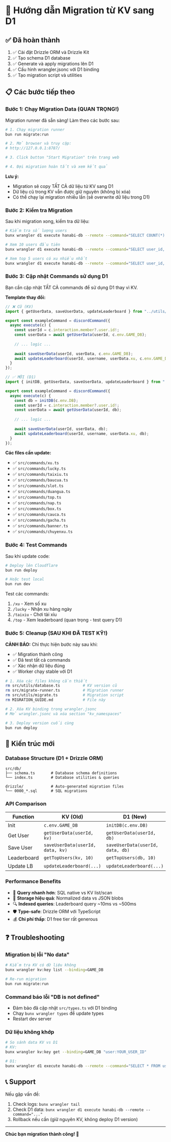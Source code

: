 # 🚀 Hướng dẫn Migration từ KV sang D1

## ✅ Đã hoàn thành

1. ✅ Cài đặt Drizzle ORM và Drizzle Kit
2. ✅ Tạo schema D1 database
3. ✅ Generate và apply migrations lên D1
4. ✅ Cấu hình wrangler.jsonc với D1 binding
5. ✅ Tạo migration script và utilities

## 📋 Các bước tiếp theo

### Bước 1: Chạy Migration Data (QUAN TRỌNG!)

Migration runner đã sẵn sàng! Làm theo các bước sau:

```bash
# 1. Chạy migration runner
bun run migrate:run

# 2. Mở browser và truy cập:
# http://127.0.0.1:8787/

# 3. Click button "Start Migration" trên trang web

# 4. Đợi migration hoàn tất và xem kết quả
```

**Lưu ý:** 
- Migration sẽ copy TẤT CẢ dữ liệu từ KV sang D1
- Dữ liệu cũ trong KV vẫn được giữ nguyên (không bị xóa)
- Có thể chạy lại migration nhiều lần (sẽ overwrite dữ liệu trong D1)

### Bước 2: Kiểm tra Migration

Sau khi migration xong, kiểm tra dữ liệu:

```bash
# Kiểm tra số lượng users
bunx wrangler d1 execute hanabi-db --remote --command="SELECT COUNT(*) as total FROM users"

# Xem 10 users đầu tiên
bunx wrangler d1 execute hanabi-db --remote --command="SELECT user_id, username, xu FROM users LIMIT 10"

# Xem top 5 users có xu nhiều nhất
bunx wrangler d1 execute hanabi-db --remote --command="SELECT user_id, username, xu FROM users ORDER BY xu DESC LIMIT 5"
```

### Bước 3: Cập nhật Commands sử dụng D1

Bạn cần cập nhật TẤT CẢ commands để sử dụng D1 thay vì KV.

**Template thay đổi:**

```typescript
// ❌ CŨ (KV)
import { getUserData, saveUserData, updateLeaderboard } from "../utils/database";

export const exampleCommand = discordCommand({
  async execute(c) {
    const userId = c.interaction.member?.user.id!;
    const userData = await getUserData(userId, c.env.GAME_DB);
    
    // ... logic ...
    
    await saveUserData(userId, userData, c.env.GAME_DB);
    await updateLeaderboard(userId, username, userData.xu, c.env.GAME_DB);
  }
});

// ✅ MỚI (D1)
import { initDB, getUserData, saveUserData, updateLeaderboard } from "../db";

export const exampleCommand = discordCommand({
  async execute(c) {
    const db = initDB(c.env.DB);
    const userId = c.interaction.member?.user.id!;
    const userData = await getUserData(userId, db);
    
    // ... logic ...
    
    await saveUserData(userId, userData, db);
    await updateLeaderboard(userId, username, userData.xu, db);
  }
});
```

**Các files cần update:**
- ✅ `src/commands/xu.ts`
- ✅ `src/commands/lucky.ts`
- ✅ `src/commands/taixiu.ts`
- ✅ `src/commands/baucua.ts`
- ✅ `src/commands/slot.ts`
- ✅ `src/commands/duangua.ts`
- ✅ `src/commands/top.ts`
- ✅ `src/commands/nap.ts`
- ✅ `src/commands/box.ts`
- ✅ `src/commands/cauca.ts`
- ✅ `src/commands/gacha.ts`
- ✅ `src/commands/banner.ts`
- ✅ `src/commands/chuyenxu.ts`

### Bước 4: Test Commands

Sau khi update code:

```bash
# Deploy lên Cloudflare
bun run deploy

# Hoặc test local
bun run dev
```

Test các commands:
1. `/xu` - Xem số xu
2. `/lucky` - Nhận xu hàng ngày
3. `/taixiu` - Chơi tài xỉu
4. `/top` - Xem leaderboard (quan trọng - test query D1)

### Bước 5: Cleanup (SAU KHI ĐÃ TEST KỸ!)

**CẢNH BÁO:** Chỉ thực hiện bước này sau khi:
- ✅ Migration thành công
- ✅ Đã test tất cả commands
- ✅ Xác nhận dữ liệu đúng
- ✅ Worker chạy stable với D1

```bash
# 1. Xóa các files không cần thiết
rm src/utils/database.ts          # KV version cũ
rm src/migrate-runner.ts          # Migration runner
rm src/utils/migrate.ts           # Migration script
rm MIGRATION_GUIDE.md             # File này

# 2. Xóa KV binding trong wrangler.jsonc
# Mở wrangler.jsonc và xóa section "kv_namespaces"

# 3. Deploy version cuối cùng
bun run deploy
```

## 🎯 Kiến trúc mới

### Database Structure (D1 + Drizzle ORM)

```
src/db/
├── schema.ts       # Database schema definitions
└── index.ts        # Database utilities & queries

drizzle/            # Auto-generated migration files
└── 0000_*.sql      # SQL migrations
```

### API Comparison

| Function | KV (Old) | D1 (New) |
|----------|----------|----------|
| Init | `c.env.GAME_DB` | `initDB(c.env.DB)` |
| Get User | `getUserData(userId, kv)` | `getUserData(userId, db)` |
| Save User | `saveUserData(userId, data, kv)` | `saveUserData(userId, data, db)` |
| Leaderboard | `getTopUsers(kv, 10)` | `getTopUsers(db, 10)` |
| Update LB | `updateLeaderboard(...)` | `updateLeaderboard(...)` |

### Performance Benefits

- 🚀 **Query nhanh hơn**: SQL native vs KV list/scan
- 💾 **Storage hiệu quả**: Normalized data vs JSON blobs
- 🔍 **Indexed queries**: Leaderboard query ~10ms vs ~500ms
- 🛡️ **Type-safe**: Drizzle ORM với TypeScript
- 💰 **Chi phí thấp**: D1 free tier rất generous

## ❓ Troubleshooting

### Migration bị lỗi "No data"
```bash
# Kiểm tra KV có dữ liệu không
bunx wrangler kv:key list --binding=GAME_DB

# Re-run migration
bun run migrate:run
```

### Command báo lỗi "DB is not defined"
- Đảm bảo đã cập nhật `src/types.ts` với D1 binding
- Chạy `bunx wrangler types` để update types
- Restart dev server

### Dữ liệu không khớp
```bash
# So sánh data KV vs D1
# KV:
bunx wrangler kv:key get --binding=GAME_DB "user:YOUR_USER_ID"

# D1:
bunx wrangler d1 execute hanabi-db --remote --command="SELECT * FROM users WHERE user_id='YOUR_USER_ID'"
```

## 📞 Support

Nếu gặp vấn đề:
1. Check logs: `bunx wrangler tail`
2. Check D1 data: `bunx wrangler d1 execute hanabi-db --remote --command="..."`
3. Rollback nếu cần (giữ nguyên KV, không deploy D1 version)

---

**Chúc bạn migration thành công! 🎉**
